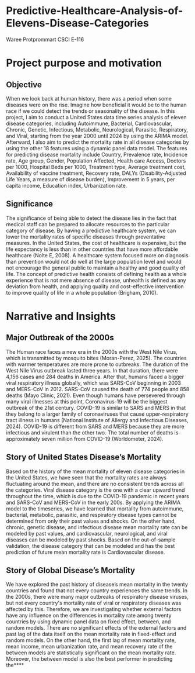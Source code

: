 # Predictive-Healthcare-Analysis-of-Elevens-Disease-Categories
Waree Protprommart
CSCI E-116

# Project purpose and motivation
## Objective
When we look back at human history, there was a period when some diseases were on the rise. Imagine how beneficial it would be to the human race if we could detect the trends or seasonality of the disease. In this project, I aim to conduct a United States data time series analysis of eleven disease categories, including Autoimmune, Bacterial, Cardiovascular, Chronic, Genetic, Infectious, Metabolic, Neurological, Parasitic, Respiratory, and Viral, starting from the year 2000 until 2024 by using the ARIMA model. Afterward, I also aim to predict the mortality rate in all disease categories by using the other 18 features using a dynamic panel data model. The features for predicting disease mortality include Country, Prevalence rate, Incidence rate, Age group, Gender, Population Affected, Health care Access, Doctors per 1000, Hospital Beds per 1000, Treatment type, Average treatment cost, Availability of vaccine treatment, Recovery rate, DALYs (Disability-Adjusted Life Years, a measure of disease burden), Improvement in 5 years, per capita income, Education index, Urbanization rate.

## Significance
The significance of being able to detect the disease lies in the fact that medical staff can be prepared to allocate resources to the particular category of disease. By having a predictive healthcare system, we can lower the mortality rates of specific diseases through preventative measures. In the United States, the cost of healthcare is expensive, but the life expectancy is less than in other countries that have more affordable healthcare (Nolte E, 2008). A healthcare system focused more on diagnosis than prevention would not do well at the large population level and would not encourage the general public to maintain a healthy and good quality of life. The concept of predictive health consists of defining health as a whole experience that is not mere absence of disease, unhealth is defined as any deviation from health, and applying quality and cost-effective intervention to improve quality of life in a whole population (Brigham, 2010).

# Narrative and Insights

## Major Outbreak of the 2000s 
The Human race faces a new era in the 2000s with the West Nile Virus, which is transmitted by mosquito bites (Moran-Perez, 2025). The countries with warmer temperatures are more prone to outbreaks. The duration of the West Nile Virus outbreak lasted three years. In that duration, there were 4,156 cases and 284 deaths in America. After that, humans faced a bigger viral respiratory illness globally, which was SARS-CoV beginning in 2003 and MERS-CoV in 2012. SARS-CoV caused the death of 774 people and 858 deaths (Mayo Clinic, 2021). Even though humans have persevered through many viral illnesses at this point, Coronavirus-19 will be the biggest outbreak of the 21st century. COVID-19 is similar to SARS and MERS in that they belong to a larger family of coronaviruses that cause upper-respiratory tract illness in humans (National Institute of Allergy and Infectious Diseases, 2024). COVID-19 is different from SARS and MERS because they are more infectious and virulent than the other two. The total number of deaths is approximately seven million from COVID-19 (Worldometer, 2024).

## Story of United States Disease’s Mortality
Based on the history of the mean mortality of eleven disease categories in the United States, we have seen that the mortality rates are always fluctuating around the mean, and there are no consistent trends across all the categories. Viral disease category is the one with a clear upward trend throughout the time, which is due to the COVID-19 pandemic in recent years and SARS-CoV and MERS-CoV in the early 200s. By applying the ARIMA model to the timeseries, we have learned that mortality from autoimmune, bacterial, metabolic, parasitic, and respiratory disease types cannot be determined from only their past values and shocks. On the other hand, chronic, genetic disease, and infectious disease mean mortality rate can be modeled by past values, and cardiovascular, neurological, and viral diseases can be modeled by past shocks. Based on the out-of-sample validation, the disease category that can be modeled and has the best prediction of future mean mortality rate is Cardiovascular disease.

## Story of Global Disease’s Mortality
We have explored the past history of disease’s mean mortality in the twenty countries and found that not every country experiences the same trends. In the 2000s, there were many major outbreaks of respiratory disease viruses, but not every country's mortality rate of viral or respiratory diseases was affected by this. Therefore, we are investigating whether external factors have any influence on the differences in mortality rate among twenty countries by using dynamic panel data on fixed effect, between, and random models. There are no significant effects of the external factors and past lag of the data itself on the mean mortality rate in fixed-effect and random models. On the other hand, the first lag of mean mortality rate, mean income, mean urbanization rate, and mean recovery rate of the between models are statistically significant on the mean mortality rate. Moreover, the between model is also the best performer in predicting the****
